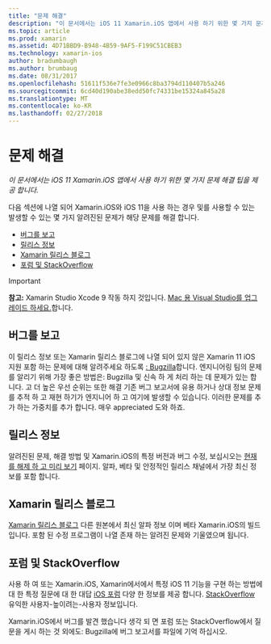 ```yaml
---
title: "문제 해결"
description: "이 문서에서는 iOS 11 Xamarin.iOS 앱에서 사용 하기 위한 몇 가지 문제 해결 팁을 제공 합니다."
ms.topic: article
ms.prod: xamarin
ms.assetid: 4D71BBD9-B948-4B59-9AF5-F199C51CBEB3
ms.technology: xamarin-ios
author: bradumbaugh
ms.author: brumbaug
ms.date: 08/31/2017
ms.openlocfilehash: 51611f536e7fe3e0966c8ba3794d110407b5a246
ms.sourcegitcommit: 6cd40d190abe38edd50fc74331be15324a845a28
ms.translationtype: MT
ms.contentlocale: ko-KR
ms.lasthandoff: 02/27/2018
---
```

# <a name="troubleshooting"></a>문제 해결

_이 문서에서는 iOS 11 Xamarin.iOS 앱에서 사용 하기 위한 몇 가지 문제 해결 팁을 제공 합니다._

다음 섹션에 나열 되어 Xamarin.iOS와 iOS 11을 사용 하는 경우 및를 사용할 수 있는 발생할 수 있는 몇 가지 알려진된 문제가 해당 문제를 해결 합니다.

- [버그를 보고](#Reporting-Bugs)
- [릴리스 정보](#Release-Notes)
- [Xamarin 릴리스 블로그](#Xamarin-Releases-Blog)
- [포럼 및 StackOverflow](#Forums-and-StackOverflow)

> [!IMPORTANT]
> **참고:** Xamarin Studio Xcode 9 작동 하지 것입니다.
> [Mac 용 Visual Studio를 업그레이드 하세요.](https://www.visualstudio.com/vs/)합니다.

<a name="Reporting-Bugs" />

## <a name="reporting-bugs"></a>버그를 보고

이 릴리스 정보 또는 Xamarin 릴리스 블로그에 나열 되어 있지 않은 Xamarin 11 iOS 지원 포함 하는 문제에 대해 알려주세요 하도록 [: Bugzilla](https://bugzilla.xamarin.com/enter_bug.cgi?product=iOS)합니다. 엔지니어링 팀의 문제를 알리기 위해 가장 좋은 방법은: Bugzilla 및 신속 하 게 처리 하는 데 문제가 있는 합니다. 고 더 높은 우선 순위는 또한 해결 기존 버그 보고서에 유용 하거나 상대 정보 문제를 추적 하 고 재현 하기가 엔지니어 하 고 여기에 발생할 수 있습니다. 이러한 문제를 추가 하는 가중치를 추가 합니다. 매우 appreciated 도와 하죠.

<a name="Release-Notes" />

## <a name="release-notes"></a>릴리스 정보

알려진된 문제, 해결 방법 및 Xamarin.iOS의 특정 버전과 버그 수정, 보십시오는 [현재를 해제 하 고 미리 보기](https://developer.xamarin.com/releases/current/) 페이지. 알파, 베타 및 안정적인 릴리스 채널에서 가장 최신 정보를 포함 합니다.

<a name="Xamarin-Releases-Blog" />

## <a name="xamarin-releases-blog"></a>Xamarin 릴리스 블로그

[Xamarin 릴리스 블로그](https://releases.xamarin.com/) 다른 원본에서 최신 알파 정보 이며 베타 Xamarin.iOS의 빌드입니다. 포함 된 수정 프로그램이 나열 존재 하는 알려진 문제와 기울였으며 됩니다.

<a name="Forums-and-StackOverflow" />

## <a name="forums-and-stackoverflow"></a>포럼 및 StackOverflow

사용 하 여 또는 Xamarin.iOS, Xamarin에서에서 특정 iOS 11 기능을 구현 하는 방법에 대 한 특정 질문에 대 한 대답 [iOS 포럼](http://forums.xamarin.com/categories/ios) 다양 한 정보를 제공 합니다. [StackOverflow](http://stackoverflow.com/search?tab=newest&q=xamarin) 유익한 사용자-높이려는-사용자 정보입니다.

Xamarin.iOS에서 버그를 발견 했습니다 생각 되 면 포럼 또는 StackOverflow에서 질문을 게시 하는 것 외에도: Bugzilla에 버그 보고서를 파일에 기억 하십시오.
